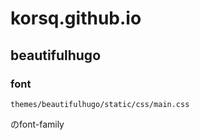 # korsq.github.io

## beautifulhugo

### font 

```
themes/beautifulhugo/static/css/main.css
```

のfont-family
